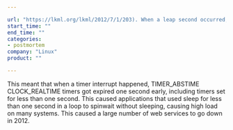 ```yaml
---

url: "https://lkml.org/lkml/2012/7/1/203). When a leap second occurred, CLOCK_REALTIME was rewound by one second. This was not done via a mechanism that would update hrtimer base.offset (clock_was_set"
start_time: ""
end_time: ""
categories:
- postmortem
company: "Linux"
product: ""

---
```


This meant that when a timer interrupt happened, TIMER_ABSTIME CLOCK_REALTIME timers got expired one second early, including timers set for less than one second. This caused applications that used sleep for less than one second in a loop to spinwait without sleeping, causing high load on many systems. This caused a large number of web services to go down in 2012.
